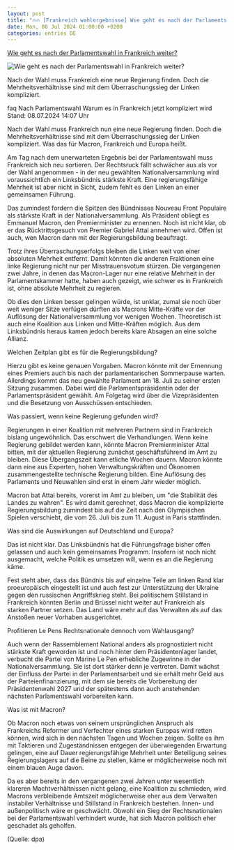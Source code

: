 ```yaml
---
layout: post
title: "🔥🔥 [Frankreich wahlergebnisse] Wie geht es nach der Parlamentswahl in Frankreich weiter?"
date: Mon, 08 Jul 2024 01:00:00 +0200
categories: entries DE
---
```

[Wie geht es nach der Parlamentswahl in Frankreich weiter?](https://www.tagesschau.de/ausland/europa/frankreich-wahl-264.html)

![Wie geht es nach der Parlamentswahl in Frankreich weiter?](https://images.tagesschau.de/image/5a082420-ee0a-4e90-9b97-ebb707bd09ab/AAABkJECdQ8/AAABjwnlFvA/16x9-1280/frankreich-wahl-266.jpg)

Nach der Wahl muss Frankreich eine neue Regierung finden. Doch die Mehrheitsverhältnisse sind mit dem Überraschungssieg der Linken kompliziert.

faq Nach Parlamentswahl Warum es in Frankreich jetzt kompliziert wird Stand: 08.07.2024 14:07 Uhr

Nach der Wahl muss Frankreich nun eine neue Regierung finden. Doch die Mehrheitsverhältnisse sind mit dem Überraschungssieg der Linken kompliziert. Was das für Macron, Frankreich und Europa heißt.

Am Tag nach dem unerwarteten Ergebnis bei der Parlamentswahl muss Frankreich sich neu sortieren. Der Rechtsruck fällt schwächer aus als vor der Wahl angenommen - in der neu gewählten Nationalversammlung wird voraussichtlich ein Linksbündnis stärkste Kraft. Eine regierungsfähige Mehrheit ist aber nicht in Sicht, zudem fehlt es den Linken an einer gemeinsamen Führung.

Das zumindest fordern die Spitzen des Bündnisses Nouveau Front Populaire als stärkste Kraft in der Nationalversammlung. Als Präsident obliegt es Emmanuel Macron, den Premierminister zu ernennen. Noch ist nicht klar, ob er das Rücktrittsgesuch von Premier Gabriel Attal annehmen wird. Offen ist auch, wen Macron dann mit der Regierungsbildung beauftragt.

Trotz ihres Überraschungserfolgs bleiben die Linken weit von einer absoluten Mehrheit entfernt. Damit könnten die anderen Fraktionen eine linke Regierung nicht nur per Misstrauensvotum stürzen. Die vergangenen zwei Jahre, in denen das Macron-Lager nur eine relative Mehrheit in der Parlamentskammer hatte, haben auch gezeigt, wie schwer es in Frankreich ist, ohne absolute Mehrheit zu regieren.

Ob dies den Linken besser gelingen würde, ist unklar, zumal sie noch über weit weniger Sitze verfügen dürften als Macrons Mitte-Kräfte vor der Auflösung der Nationalversammlung vor wenigen Wochen. Theoretisch ist auch eine Koalition aus Linken und Mitte-Kräften möglich. Aus dem Linksbündnis heraus kamen jedoch bereits klare Absagen an eine solche Allianz.

Welchen Zeitplan gibt es für die Regierungsbildung?

Hierzu gibt es keine genauen Vorgaben. Macron könnte mit der Ernennung eines Premiers auch bis nach der parlamentarischen Sommerpause warten. Allerdings kommt das neu gewählte Parlament am 18. Juli zu seiner ersten Sitzung zusammen. Dabei wird die Parlamentspräsidentin oder der Parlamentspräsident gewählt. Am Folgetag wird über die Vizepräsidenten und die Besetzung von Ausschüssen entschieden.

Was passiert, wenn keine Regierung gefunden wird?

Regierungen in einer Koalition mit mehreren Partnern sind in Frankreich bislang ungewöhnlich. Das erschwert die Verhandlungen. Wenn keine Regierung gebildet werden kann, könnte Macron Premierminister Attal bitten, mit der aktuellen Regierung zunächst geschäftsführend im Amt zu bleiben. Diese Übergangszeit kann etliche Wochen dauern. Macron könnte dann eine aus Experten, hohen Verwaltungskräften und Ökonomen zusammengestellte technische Regierung bilden. Eine Auflösung des Parlaments und Neuwahlen sind erst in einem Jahr wieder möglich.

Macron bat Attal bereits, vorerst im Amt zu bleiben, um "die Stabilität des Landes zu wahren". Es wird damit gerechnet, dass Macron die komplizierte Regierungsbildung zumindest bis auf die Zeit nach den Olympischen Spielen verschiebt, die vom 26. Juli bis zum 11. August in Paris stattfinden.

Was sind die Auswirkungen auf Deutschland und Europa?

Das ist nicht klar. Das Linksbündnis hat die Führungsfrage bisher offen gelassen und auch kein gemeinsames Programm. Insofern ist noch nicht ausgemacht, welche Politik es umsetzen will, wenn es an die Regierung käme.

Fest steht aber, dass das Bündnis bis auf einzelne Teile am linken Rand klar proeuropäisch eingestellt ist und auch fest zur Unterstützung der Ukraine gegen den russischen Angriffskrieg steht. Bei politischem Stillstand in Frankreich könnten Berlin und Brüssel nicht weiter auf Frankreich als starken Partner setzen. Das Land wäre mehr auf das Verwalten als auf das Anstoßen neuer Vorhaben ausgerichtet.

Profitieren Le Pens Rechtsnationale dennoch vom Wahlausgang?

Auch wenn der Rassemblement National anders als prognostiziert nicht stärkste Kraft geworden ist und noch hinter dem Präsidentenlager landet, verbucht die Partei von Marine Le Pen erhebliche Zugewinne in der Nationalversammlung. Sie ist dort stärker denn je vertreten. Damit wächst der Einfluss der Partei in der Parlamentsarbeit und sie erhält mehr Geld aus der Parteienfinanzierung, mit dem sie bereits die Vorbereitung der Präsidentenwahl 2027 und der spätestens dann auch anstehenden nächsten Parlamentswahl vorbereiten kann.

Was ist mit Macron?

Ob Macron noch etwas von seinem ursprünglichen Anspruch als Frankreichs Reformer und Verfechter eines starken Europas wird retten können, wird sich in den nächsten Tagen und Wochen zeigen. Sollte es ihm mit Taktieren und Zugeständnissen entgegen der überwiegenden Erwartung gelingen, eine auf Dauer regierungsfähige Mehrheit unter Beteiligung seines Regierungslagers auf die Beine zu stellen, käme er möglicherweise noch mit einem blauen Auge davon.

Da es aber bereits in den vergangenen zwei Jahren unter wesentlich klareren Machtverhältnissen nicht gelang, eine Koalition zu schmieden, wird Macrons verbleibende Amtszeit möglicherweise eher aus dem Verwalten instabiler Verhältnisse und Stillstand in Frankreich bestehen. Innen- und außenpolitisch wäre er geschwächt. Obwohl ein Sieg der Rechtsnationalen bei der Parlamentswahl verhindert wurde, hat sich Macron politisch eher geschadet als geholfen.

(Quelle: dpa)

